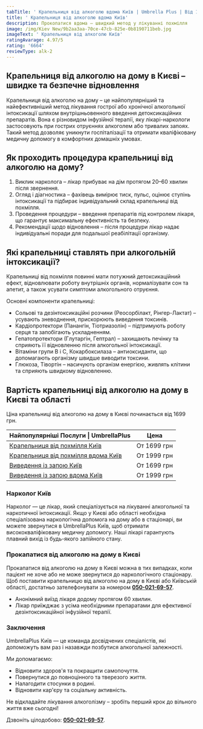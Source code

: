 ```yaml
---
tabTitle: ' Крапельниця від алкоголю вдома Київ | Umbrella Plus | Від 1699 грн'
title: ' Крапельниця від алкоголю вдома Київ'
description: Прокопатися вдома – швидкий метод у лікуванні похмілля
image: /img/Kiev New/9b2aa3aa-70ce-47cb-825e-0b8190711beb.jpg
imageText: ' Крапельниця від алкоголю Київ'
ratingAvarage: 4.97/5
rating: '6664'
reviewType: alk-2
---
```


## Крапельниця від алкоголю на дому в Києві – швидке та безпечне відновлення

Крапельниця від алкоголю на дому – це найпопулярніший та найефективніший метод лікування гострої або хронічної алкогольної інтоксикації шляхом внутрішньовенного введення детоксикаційних препаратів. Вона є різновидом інфузійної терапії, яку лікарі-наркологи застосовують при гострих отруєннях алкоголем або тривалих запоях. Такий метод дозволяє уникнути госпіталізації та отримати кваліфіковану медичну допомогу в комфортних домашніх умовах.

## Як проходить процедура крапельниці від алкоголю на дому?

1. Виклик нарколога – лікар прибуває на дім протягом 20–60 хвилин після звернення. 
2. Огляд і діагностика – фахівець вимірює тиск, пульс, оцінює ступінь інтоксикації та підбирає індивідуальний склад крапельниці від похмілля. 
3. Проведення процедури – введення препаратів під контролем лікаря, що гарантує максимальну ефективність та безпеку. 
4. Рекомендації щодо відновлення – після процедури лікар надає індивідуальні поради для подальшої реабілітації організму. 

## Які крапельниці ставлять при алкогольній інтоксикації?

Крапельниці від похмілля повинні мати потужний детоксикаційний ефект, відновлювати роботу внутрішніх органів, нормалізувати сон та апетит, а також усувати симптоми алкогольного отруєння.

Основні компоненти крапельниці:

* Сольові та дезінтоксикаційні розчини (Реосорбілакт, Рінгер-Лактат) – усувають зневоднення, прискорюють виведення токсинів. 
* Кардіопротектори (Панангін, Тіотриазолін) – підтримують роботу серця та запобігають ускладненням. 
* Гепатопротектори (Глутаргін, Гептрал) – захищають печінку та сприяють її відновленню після алкогольної інтоксикації. 
* Вітаміни групи B і C, Кокарбоксилаза – антиоксиданти, що допомагають організму швидше виводити токсини. 
* Глюкоза, Тівортін – насичують організм енергією, живлять клітини та сприяють швидкому відновленню. 

## Вартість крапельниці від алкоголю на дому в Києві та області

Ціна крапельниці від алкоголю на дому в Києві починається від 1699 грн.

| Найпопулярніші Послуги \| UmbrellaPlus                                                                         | Цена        |
| -------------------------------------------------------------------------------------------------------------- | ----------- |
| [Крапельниця від похмілля Київ](https://umbrella-plus.com.ua/uk/kiev/kapelnica_ot_alkogola_kiev/)              | От 1699 грн |
| [Крапельниця від похмілля вдома Київ](https://umbrella-plus.com.ua/uk/kiev/kapelnica_ot_alkogola_na_dom_kiev/) | От 1999 грн |
| [Виведення із запою Київ](https://umbrella-plus.com.ua/uk/kiev/vivod-iz-zapoia-kiev-ua/)                       | От 1699 грн |
| [Виведення із запою вдома Київ](https://umbrella-plus.com.ua/uk/kiev/vivod-iz-zapoia-na-domy-kiev-ua/)         | От 1999 грн |

### Нарколог Київ

Нарколог — це лікар, який спеціалізується на лікуванні алкогольної та наркотичної інтоксикації. Якщо у Києві або області необхідна спеціалізована наркологічна допомога на дому або в стаціонарі, ви можете звернутися в UmbrellaPlus Київ, щоб отримати висококваліфіковану медичну допомогу. Наші лікарі гарантують плавний вихід із будь-якого запійного стану.

### Прокапатися від алкоголю на дому в Києві

Прокапатися від алкоголю на дому в Києві можна в тих випадках, коли пацієнт не хоче або не може звернутися до наркологічного стаціонару. Щоб поставити крапельницю від алкоголю на дому в Києві або Київській області, достатньо зателефонувати за номером **[050-021-69-57](tel:0500216957)**.

* Анонімний виїзд лікаря додому протягом 60 хвилин. 
* Лікар приїжджає з усіма необхідними препаратами для ефективної дезінтоксикаційної інфузійної терапії. 

### Заключення

UmbrellaPlus Київ — це команда досвідчених спеціалістів, які допоможуть вам раз і назавжди позбутися алкогольної залежності.

Ми допомагаємо:

* Відновити здоров'я та покращити самопочуття. 
* Повернутися до повноцінного та тверезого життя. 
* Налагодити стосунки в родині. 
* Відновити кар'єру та соціальну активність. 

Не відкладайте лікування алкоголізму – зробіть перший крок до вільного життя вже сьогодні!

Дзвоніть цілодобово: **[050-021-69-57](tel:0500216957)**. 
